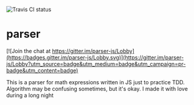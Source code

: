![Travis CI status](https://travis-ci.org/Ann1297/parser.svg?branch=master)

# parser

[![Join the chat at https://gitter.im/parser-js/Lobby](https://badges.gitter.im/parser-js/Lobby.svg)](https://gitter.im/parser-js/Lobby?utm_source=badge&utm_medium=badge&utm_campaign=pr-badge&utm_content=badge)

This is a parser for math expressions written in JS just to practice TDD.
Algorithm may be confusing sometimes, but it's okay. I made it with love during a long night
